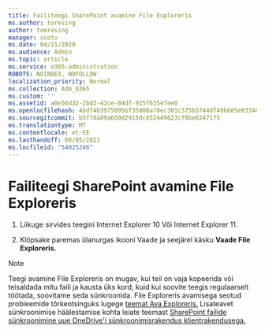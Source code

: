 ```yaml
---
title: Failiteegi SharePoint avamine File Exploreris
ms.author: toresing
author: tomresing
manager: scotv
ms.date: 04/21/2020
ms.audience: Admin
ms.topic: article
ms.service: o365-administration
ROBOTS: NOINDEX, NOFOLLOW
localization_priority: Normal
ms.collection: Adm_O365
ms.custom: ''
ms.assetid: a8e56d32-2bd3-43ce-84df-925f6354fee0
ms.openlocfilehash: 4bdf4b5975095bf35808a78ec301c375b5744df49b685e033406a38151141597
ms.sourcegitcommit: b5f7da89a650d2915dc652449623c78be6247175
ms.translationtype: MT
ms.contentlocale: et-EE
ms.lasthandoff: 08/05/2021
ms.locfileid: "54025246"
---
```

# <a name="open-a-sharepoint-library-in-file-explorer"></a>Failiteegi SharePoint avamine File Exploreris

1. Liikuge sirvides teegini Internet Explorer 10 Või Internet Explorer 11. 
    
2. Klõpsake paremas ülanurgas ikooni Vaade ja seejärel käsku **Vaade File Exploreris.**
    
> [!NOTE]
> Teegi avamine File Exploreris on mugav, kui teil on vaja kopeerida või teisaldada mitu faili ja kausta üks kord, kuid kui soovite teegis regulaarselt töötada, soovitame seda sünkroonida. File Exploreris avamisega seotud probleemide tõrkeotsinguks lugege [teemat Ava Exploreris.](https://go.microsoft.com/fwlink/?linkid=871665) Lisateavet sünkroonimise häälestamise kohta leiate teemast [SharePoint failide sünkroonimine uue OneDrive'i sünkroonimisrakendus klientrakendusega.](https://go.microsoft.com/fwlink/?linkid=871666) 
  

